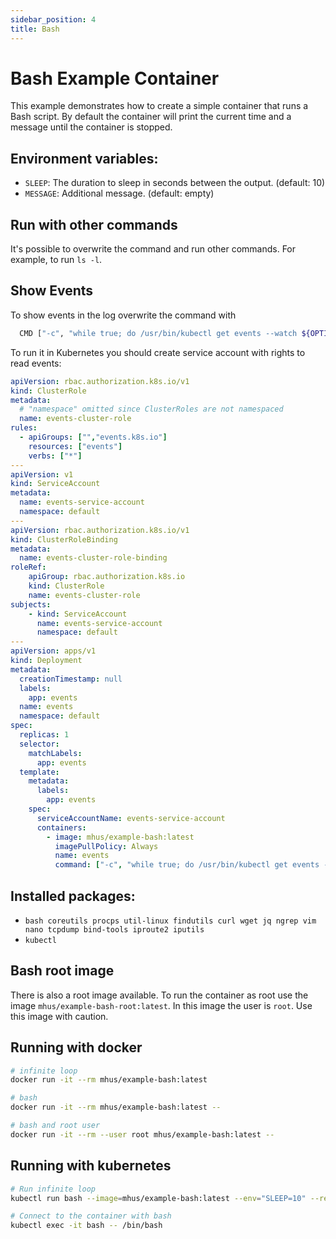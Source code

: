 ```yaml
---
sidebar_position: 4
title: Bash
---
```


# Bash Example Container

This example demonstrates how to create a simple container that runs a Bash script. By default the container will
print the current time and a message until the container is stopped.

## Environment variables:

- `SLEEP`: The duration to sleep in seconds between the output. (default: 10)
- `MESSAGE`: Additional message. (default: empty)

## Run with other commands

It's possible to overwrite the command and run other commands. For example, to run `ls -l`.

## Show Events

To show events in the log overwrite the command with

```bash
  CMD ["-c", "while true; do /usr/bin/kubectl get events --watch ${OPTIONS} ; sleep ${SLEEP:-10}; done"]
```

To run it in Kubernetes you should create service account with rights to read events:

```yaml
apiVersion: rbac.authorization.k8s.io/v1
kind: ClusterRole
metadata:
  # "namespace" omitted since ClusterRoles are not namespaced
  name: events-cluster-role
rules:
  - apiGroups: ["","events.k8s.io"]
    resources: ["events"]
    verbs: ["*"]
---
apiVersion: v1
kind: ServiceAccount
metadata:
  name: events-service-account
  namespace: default
---
apiVersion: rbac.authorization.k8s.io/v1
kind: ClusterRoleBinding
metadata:
  name: events-cluster-role-binding
roleRef:
    apiGroup: rbac.authorization.k8s.io
    kind: ClusterRole
    name: events-cluster-role
subjects:
    - kind: ServiceAccount
      name: events-service-account
      namespace: default
---
apiVersion: apps/v1
kind: Deployment
metadata:
  creationTimestamp: null
  labels:
    app: events
  name: events
  namespace: default
spec:
  replicas: 1
  selector:
    matchLabels:
      app: events
  template:
    metadata:
      labels:
        app: events
    spec:
      serviceAccountName: events-service-account
      containers:
        - image: mhus/example-bash:latest
          imagePullPolicy: Always
          name: events
          command: ["-c", "while true; do /usr/bin/kubectl get events --watch -A ; done"]
```

## Installed packages:

- `bash coreutils procps util-linux findutils curl wget jq ngrep vim nano tcpdump bind-tools iproute2 iputils`
- `kubectl`

## Bash root image

There is also a root image available. To run the container as root use the image `mhus/example-bash-root:latest`.
In this image the user is `root`. Use this image with caution.

## Running with docker

```bash
# infinite loop
docker run -it --rm mhus/example-bash:latest 

# bash
docker run -it --rm mhus/example-bash:latest --

# bash and root user
docker run -it --rm --user root mhus/example-bash:latest --
```

## Running with kubernetes

```bash
# Run infinite loop
kubectl run bash --image=mhus/example-bash:latest --env="SLEEP=10" --restart=Never

# Connect to the container with bash
kubectl exec -it bash -- /bin/bash
```
